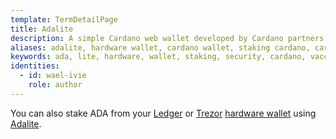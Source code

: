 ```yaml
---
template: TermDetailPage
title: Adalite
description: A simple Cardano web wallet developed by Cardano partners Vacuumlabs.
aliases: adalite, hardware wallet, cardano wallet, staking cardano, cardano staking, cardano hardware wallet, vaccumlabs, cryptocurrency wallet, Trezor wallet, Ledger wallet
keywords: ada, lite, hardware, wallet, staking, security, cardano, vaccumlabs, digital, currencies, cryptocurrency, crypto, Trezor, Ledger
identities:
  - id: wael-ivie
    role: author
---
```


You can also stake ADA from your [Ledger](https://www.ledger.com/) or [Trezor](https://trezor.io/) [hardware wallet](/en/terms/hardware-wallet.md) using [Adalite](https://adalite.io/).
